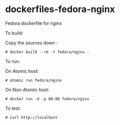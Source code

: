 dockerfiles-fedora-nginx
========================

Fedora dockerfile for nginx

To build:

Copy the sources down -

    # docker build --rm -t fedora/nginx .

To run:

On Atomic host:

    # atomic run fedora/nginx

On Non-Atomic host:

    # docker run -d -p 80:80 fedora/nginx

To test:

    # curl http://localhost

